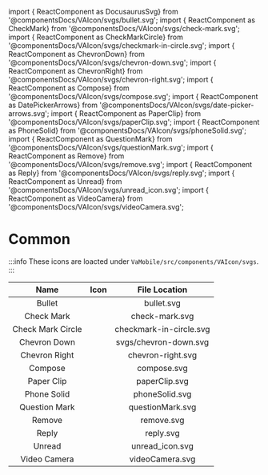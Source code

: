 import { ReactComponent as DocusaurusSvg} from '@componentsDocs/VAIcon/svgs/bullet.svg';
import { ReactComponent as CheckMark} from '@componentsDocs/VAIcon/svgs/check-mark.svg';
import { ReactComponent as CheckMarkCircle} from '@componentsDocs/VAIcon/svgs/checkmark-in-circle.svg';
import { ReactComponent as ChevronDown} from '@componentsDocs/VAIcon/svgs/chevron-down.svg';
import { ReactComponent as ChevronRight} from '@componentsDocs/VAIcon/svgs/chevron-right.svg';
import { ReactComponent as Compose} from '@componentsDocs/VAIcon/svgs/compose.svg';
import { ReactComponent as DatePickerArrows} from '@componentsDocs/VAIcon/svgs/date-picker-arrows.svg';
import { ReactComponent as PaperClip} from '@componentsDocs/VAIcon/svgs/paperClip.svg';
import { ReactComponent as PhoneSolid} from '@componentsDocs/VAIcon/svgs/phoneSolid.svg';
import { ReactComponent as QuestionMark} from '@componentsDocs/VAIcon/svgs/questionMark.svg';
import { ReactComponent as Remove} from '@componentsDocs/VAIcon/svgs/remove.svg';
import { ReactComponent as Reply} from '@componentsDocs/VAIcon/svgs/reply.svg';
import { ReactComponent as Unread} from '@componentsDocs/VAIcon/svgs/unread_icon.svg';
import { ReactComponent as VideoCamera} from '@componentsDocs/VAIcon/svgs/videoCamera.svg';

# Common

:::info
These icons are loacted under `VaMobile/src/components/VAIcon/svgs`.
:::

Name | Icon | File Location 
:---: | :---: | :---: 
Bullet | <DocusaurusSvg  className="icons"/> | bullet.svg 
Check Mark | <CheckMark  className="icons"/> | check-mark.svg
Check Mark Circle | <CheckMarkCircle  className="icons"/> |checkmark-in-circle.svg
Chevron Down | <ChevronDown  className="icons"/> | svgs/chevron-down.svg
Chevron Right | <ChevronRight  className="icons iconsStroke"/> | chevron-right.svg
Compose | <Compose  className="icons"/> | compose.svg
Paper Clip | <PaperClip  className="icons"/> | paperClip.svg
Phone Solid | <PhoneSolid  className="icons"/> | phoneSolid.svg
Question Mark | <QuestionMark  className="icons"/> | questionMark.svg
Remove | <Remove  className="icons"/> | remove.svg
Reply | <Reply  className="icons"/> | reply.svg
Unread | <Unread  className="icons"/> | unread_icon.svg
Video Camera | <VideoCamera  className="icons"/> | videoCamera.svg